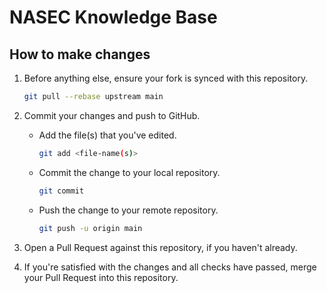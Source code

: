 # NASEC Knowledge Base

## How to make changes

1. Before anything else, ensure your fork is synced with this repository.

   ```sh
   git pull --rebase upstream main
   ```

1. Commit your changes and push to GitHub.

   - Add the file(s) that you've edited.

     ```sh
     git add <file-name(s)>
     ```

   - Commit the change to your local repository.

     ```sh
     git commit
     ```

   - Push the change to your remote repository.

     ```sh
     git push -u origin main
     ```

1. Open a Pull Request against this repository, if you haven't already.

1. If you're satisfied with the changes and all checks have passed, merge your
   Pull Request into this repository.
